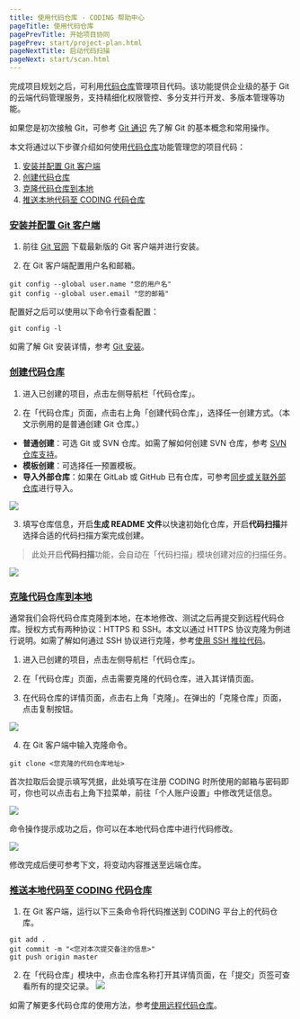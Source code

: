 ```yaml
---
title: 使用代码仓库 - CODING 帮助中心
pageTitle: 使用代码仓库
pagePrevTitle: 开始项目协同
pagePrev: start/project-plan.html
pageNextTitle: 启动代码扫描
pageNext: start/scan.html
---
```


完成项目规划之后，可利用[代码仓库](/docs/collaboration/intro.html)管理项目代码。该功能提供企业级的基于 Git 的云端代码管理服务，支持精细化权限管控、多分支并行开发、多版本管理等功能。

如果您是初次接触 Git，可参考 [Git 通识](/docs/repo/git/basic.html) 先了解 Git 的基本概念和常用操作。

本文将通过以下步骤介绍如何使用[代码仓库](/docs/collaboration/intro.html)功能管理您的项目代码：

1.  [安装并配置 Git 客户端](#git)
2.  [创建代码仓库](#repo)
3.  [克隆代码仓库到本地](#clone)
4.  [推送本地代码至 CODING 代码仓库](#push)

### [安装并配置 Git 客户端](#git)

1.  前往 [Git 官网](https://git-scm.com/downloads) 下载最新版的 Git 客户端并进行安装。

2.  在 Git 客户端配置用户名和邮箱。


```shell
git config --global user.name "您的用户名" 
git config --global user.email "您的邮箱"
```

配置好之后可以使用以下命令行查看配置：

```shell
git config -l
```

如需了解 Git 安装详情，参考 [Git 安装](/docs/repo/start.html)。
### [创建代码仓库](#repo)

1.  进入已创建的项目，点击左侧导航栏「代码仓库」。

2.  在「代码仓库」页面，点击右上角「创建代码仓库」，选择任一创建方式。（本文示例用的是普通创建 Git 仓库。）
*   **普通创建**：可选 Git 或 SVN 仓库。如需了解如何创建 SVN 仓库，参考 [SVN 仓库支持](https://help.coding.net/docs/repo/svn.html)。
*   **模板创建**：可选择任一预置模板。
*   **导入外部仓库**：如果在 GitLab 或 GitHub 已有仓库，可参考[同步或关联外部仓库](https://help.coding.net/docs/repo/sync-relate.html)进行导入。

![](https://help-assets.codehub.cn/enterprise/20210729160941.png)

3.  填写仓库信息，开启**生成 README 文件**以快速初始化仓库，开启**代码扫描**并选择合适的代码扫描方案完成创建。

> 此处开启**代码扫描**功能，会自动在「代码扫描」模块创建对应的扫描任务。

![](https://help-assets.codehub.cn/enterprise/20210729164501.png)

### [克隆代码仓库到本地](#clone)

通常我们会将代码仓库克隆到本地，在本地修改、测试之后再提交到远程代码仓库。授权方式有两种协议：HTTPS 和 SSH。本文以通过 HTTPS 协议克隆为例进行说明。如需了解如何通过 SSH 协议进行克隆，参考[使用 SSH 推拉代码](/docs/repo/ssh.html)。


1.  进入已创建的项目，点击左侧导航栏「代码仓库」。


2.  在「代码仓库」页面，点击需要克隆的代码仓库，进入其详情页面。

3.  在代码仓库的详情页面，点击右上角「克隆」。在弹出的「克隆仓库」页面，点击复制按钮。


![](https://help-assets.codehub.cn/enterprise/20210826165500.png)

4.  在 Git 客户端中输入克隆命令。

```shell
git clone <您克隆的代码仓库地址>
```

首次拉取后会提示填写凭据，此处填写在注册 CODING 时所使用的邮箱与密码即可，你也可以点击右上角下拉菜单，前往「个人账户设置」中修改凭证信息。

![](https://help-assets.codehub.cn/enterprise/20210826164441.png)

命令操作提示成功之后，你可以在本地代码仓库中进行代码修改。

![](https://help-assets.codehub.cn/enterprise/20210826164839.png)

修改完成后便可参考下文，将变动内容推送至远端仓库。

### [推送本地代码至 CODING 代码仓库](#push)

1.  在 Git 客户端，运行以下三条命令将代码推送到 CODING 平台上的代码仓库。

```shell
git add .
git commit -m "<您对本次提交备注的信息>"
git push origin master
```

2.  在「代码仓库」模块中，点击仓库名称打开其详情页面，在「提交」页签可查看所有的提交记录。
![](https://help-assets.codehub.cn/enterprise/20210729173450.png)

如需了解更多代码仓库的使用方法，参考[使用远程代码仓库](/docs/repo/repository.html)。

